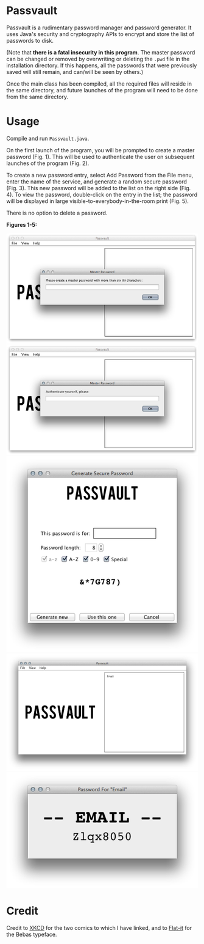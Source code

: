 Passvault
=========

Passvault is a rudimentary password manager and password generator. It uses Java's security and cryptography APIs to encrypt and store the list of passwords to disk.

(Note that **there is a fatal insecurity in this program**. The master password can be changed or removed by overwriting or deleting the `.pwd` file in the installation directory. If this happens, all the passwords that were previously saved will still remain, and can/will be seen by others.)

Once the main class has been compiled, all the required files will reside in the same directory, and future launches of the program will need to be done from the same directory.

Usage
=====

Compile and run `Passvault.java`.

On the first launch of the program, you will be prompted to create a master password (Fig. 1). This will be used to authenticate the user on subsequent launches of the program (Fig. 2).

To create a new password entry, select Add Password from the File menu, enter the name of the service, and generate a random secure password (Fig. 3). This new password will be added to the list on the right side (Fig. 4). To view the password, double-click on the entry in the list; the password will be displayed in large visible-to-everybody-in-the-room print (Fig. 5).

There is no option to delete a password.

**Figures 1-5:**

![Figure 1][1]
![Figure 2][2]
![Figure 3][3]
![Figure 4][4]
![Figure 5][5]

Credit
======

Credit to [XKCD][6] for the two comics to which I have linked, and to [Flat-it](http://flat-it.com/) for the Bebas typeface.

  [1]:https://github.com/whymarrh/passvault/raw/master/imgs/f1.png
  [2]:https://github.com/whymarrh/passvault/raw/master/imgs/f2.png
  [3]:https://github.com/whymarrh/passvault/raw/master/imgs/f3.png
  [4]:https://github.com/whymarrh/passvault/raw/master/imgs/f4.png
  [5]:https://github.com/whymarrh/passvault/raw/master/imgs/f5.png
  [6]:http://xkcd.com
